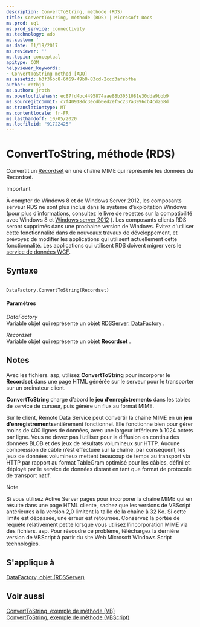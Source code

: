 ```yaml
---
description: ConvertToString, méthode (RDS)
title: ConvertToString, méthode (RDS) | Microsoft Docs
ms.prod: sql
ms.prod_service: connectivity
ms.technology: ado
ms.custom: ''
ms.date: 01/19/2017
ms.reviewer: ''
ms.topic: conceptual
apitype: COM
helpviewer_keywords:
- ConvertToString method [ADO]
ms.assetid: b3f36bc8-6f69-49b0-83cd-2ccd3afebfbe
author: rothja
ms.author: jroth
ms.openlocfilehash: ec87fd4bc4495874aae88b3051081e30dda9bbb9
ms.sourcegitcommit: c7f40918dc3ecdb0ed2ef5c237a3996cb4cd268d
ms.translationtype: MT
ms.contentlocale: fr-FR
ms.lasthandoff: 10/05/2020
ms.locfileid: "91722425"
---
```

# <a name="converttostring-method-rds"></a>ConvertToString, méthode (RDS)
Convertit un [Recordset](../ado-api/recordset-object-ado.md) en une chaîne MIME qui représente les données du Recordset.  
  
> [!IMPORTANT]
>  À compter de Windows 8 et de Windows Server 2012, les composants serveur RDS ne sont plus inclus dans le système d’exploitation Windows (pour plus d’informations, consultez le livre de recettes sur la compatibilité avec Windows 8 et [Windows server 2012](https://www.microsoft.com/download/details.aspx?id=27416) ). Les composants clients RDS seront supprimés dans une prochaine version de Windows. Évitez d'utiliser cette fonctionnalité dans de nouveaux travaux de développement, et prévoyez de modifier les applications qui utilisent actuellement cette fonctionnalité. Les applications qui utilisent RDS doivent migrer vers le [service de données WCF](/dotnet/framework/wcf/).  
  
## <a name="syntax"></a>Syntaxe  
  
```  
  
DataFactory.ConvertToString(Recordset)  
```  
  
#### <a name="parameters"></a>Paramètres  
 *DataFactory*  
 Variable objet qui représente un objet [RDSServer. DataFactory](./datafactory-object-rdsserver.md) .  
  
 *Recordset*  
 Variable objet qui représente un objet **Recordset** .  
  
## <a name="remarks"></a>Notes  
 Avec les fichiers. asp, utilisez **ConvertToString** pour incorporer le **Recordset** dans une page HTML générée sur le serveur pour le transporter sur un ordinateur client.  
  
 **ConvertToString** charge d’abord le **jeu d’enregistrements** dans les tables de service de curseur, puis génère un flux au format MIME.  
  
 Sur le client, Remote Data Service peut convertir la chaîne MIME en un **jeu d’enregistrements**entièrement fonctionnel. Elle fonctionne bien pour gérer moins de 400 lignes de données, avec une largeur inférieure à 1024 octets par ligne. Vous ne devez pas l’utiliser pour la diffusion en continu des données BLOB et des jeux de résultats volumineux sur HTTP. Aucune compression de câble n’est effectuée sur la chaîne. par conséquent, les jeux de données volumineux mettent beaucoup de temps au transport via HTTP par rapport au format TableGram optimisé pour les câbles, défini et déployé par le service de données distant en tant que format de protocole de transport natif.  
  
> [!NOTE]
>  Si vous utilisez Active Server pages pour incorporer la chaîne MIME qui en résulte dans une page HTML cliente, sachez que les versions de VBScript antérieures à la version 2,0 limitent la taille de la chaîne à 32 Ko. Si cette limite est dépassée, une erreur est retournée. Conservez la portée de requête relativement petite lorsque vous utilisez l’incorporation MIME via des fichiers. asp. Pour résoudre ce problème, téléchargez la dernière version de VBScript à partir du site Web Microsoft Windows Script technologies.  
  
## <a name="applies-to"></a>S'applique à  
 [DataFactory, objet (RDSServer)](./datafactory-object-rdsserver.md)  
  
## <a name="see-also"></a>Voir aussi  
 [ConvertToString, exemple de méthode (VB)](../ado-api/converttostring-method-example-vb.md)   
 [ConvertToString, exemple de méthode (VBScript)](./converttostring-method-example-vbscript.md)